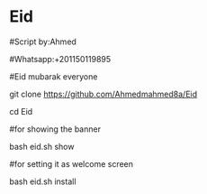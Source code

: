 # Eid

#Script by:Ahmed

#Whatsapp:+201150119895

#Eid mubarak everyone 

git clone https://github.com/Ahmedmahmed8a/Eid

cd Eid


#for showing the banner


bash eid.sh show

#for setting it as welcome screen 

bash eid.sh install
